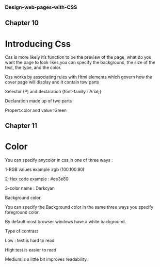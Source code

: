 ### Design-web-pages-with-CSS

## Chapter 10

# Introducing Css

Css is more likely it’s function to be the preview of the page, what do you want the page to look likes,you can specify the background, the size of the text, the type, and the color.

Css works by associating rules with Html elements which govern how the cover page will display and it contain tow parts

Selector (P) and declaration {font-family : Arial;}

Declaration made up of two parts

Propert:color and value :Green

## Chapter 11

# Color

You can specify anycolor in css in one of three ways :

1-RGB values example :rgb (100.100.90)

2-Hex code example : #ee3e80

3-color name : Darkcyan

Background color

You can specify the Background color in the same three ways you specify foreground color.

By default most browser windows have a white background.

Type of contrast

Low : test is hard to read

High:test is easier to read

Medium:is a little bit improves readability.
